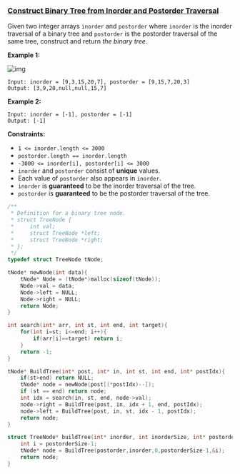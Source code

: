 ### [Construct Binary Tree from Inorder and Postorder Traversal](https://leetcode.com/problems/construct-binary-tree-from-inorder-and-postorder-traversal/)

Given two integer arrays `inorder` and `postorder` where `inorder` is the inorder traversal of a binary tree and `postorder` is the postorder traversal of the same tree, construct and return *the binary tree*.

 

**Example 1:**

![img](https://assets.leetcode.com/uploads/2021/02/19/tree.jpg)

```
Input: inorder = [9,3,15,20,7], postorder = [9,15,7,20,3]
Output: [3,9,20,null,null,15,7]
```

**Example 2:**

```
Input: inorder = [-1], postorder = [-1]
Output: [-1]
```

 

**Constraints:**

- `1 <= inorder.length <= 3000`
- `postorder.length == inorder.length`
- `-3000 <= inorder[i], postorder[i] <= 3000`
- `inorder` and `postorder` consist of **unique** values.
- Each value of `postorder` also appears in `inorder`.
- `inorder` is **guaranteed** to be the inorder traversal of the tree.
- `postorder` is **guaranteed** to be the postorder traversal of the tree.

```C
/**
 * Definition for a binary tree node.
 * struct TreeNode {
 *     int val;
 *     struct TreeNode *left;
 *     struct TreeNode *right;
 * };
 */
typedef struct TreeNode tNode;

tNode* newNode(int data){
    tNode* Node = (tNode*)malloc(sizeof(tNode));
    Node->val = data;
    Node->left = NULL;
    Node->right = NULL;
    return Node;
}

int search(int* arr, int st, int end, int target){
    for(int i=st; i<=end; i++){
        if(arr[i]==target) return i;
    } 
    return -1;
}

tNode* BuildTree(int* post, int* in, int st, int end, int* postIdx){
    if(st>end) return NULL;
    tNode* node = newNode(post[(*postIdx)--]);
    if (st == end) return node;
    int idx = search(in, st, end, node->val);
    node->right = BuildTree(post, in, idx + 1, end, postIdx);
    node->left = BuildTree(post, in, st, idx - 1, postIdx);
    return node;
}

struct TreeNode* buildTree(int* inorder, int inorderSize, int* postorder, int postorderSize){
    int i = postorderSize-1;
    tNode* node = BuildTree(postorder,inorder,0,postorderSize-1,&i);
    return node;
}
```

